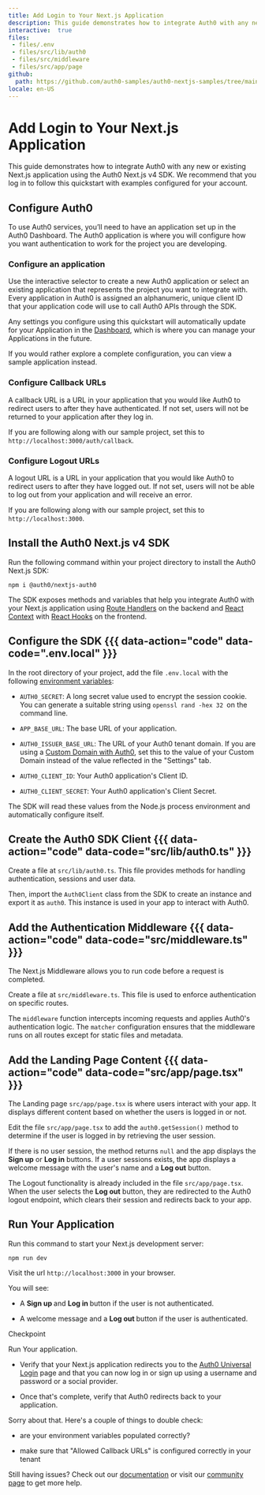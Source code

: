 ```yaml
---
title: Add Login to Your Next.js Application
description: This guide demonstrates how to integrate Auth0 with any new or existing Next.js application using the Auth0 Next.js v4 SDK (Beta).
interactive:  true
files:
 - files/.env
 - files/src/lib/auth0
 - files/src/middleware
 - files/src/app/page
github:
  path: https://github.com/auth0-samples/auth0-nextjs-samples/tree/main/Sample-01
locale: en-US
---
```


# Add Login to Your Next.js Application


<p>This guide demonstrates how to integrate Auth0 with any new or existing Next.js application using the Auth0 Next.js v4 SDK. We recommend that you log in to follow this quickstart with examples configured for your account.</p><p></p>

## Configure Auth0


<p>To use Auth0 services, you’ll need to have an application set up in the Auth0 Dashboard. The Auth0 application is where you will configure how you want authentication to work for the project you are developing.</p><h3>Configure an application</h3><p>Use the interactive selector to create a new Auth0 application or select an existing application that represents the project you want to integrate with. Every application in Auth0 is assigned an alphanumeric, unique client ID that your application code will use to call Auth0 APIs through the SDK.</p><p>Any settings you configure using this quickstart will automatically update for your Application in the <a href="https://manage.auth0.com/#/">Dashboard</a>, which is where you can manage your Applications in the future.</p><p>If you would rather explore a complete configuration, you can view a sample application instead.</p><h3>Configure Callback URLs</h3><p>A callback URL is a URL in your application that you would like Auth0 to redirect users to after they have authenticated. If not set, users will not be returned to your application after they log in.</p><p><div class="alert-container" severity="default"><p>If you are following along with our sample project, set this to <code>http://localhost:3000/auth/callback</code>.</p></div></p><h3>Configure Logout URLs</h3><p>A logout URL is a URL in your application that you would like Auth0 to redirect users to after they have logged out. If not set, users will not be able to log out from your application and will receive an error.</p><p><div class="alert-container" severity="default"><p>If you are following along with our sample project, set this to <code>http://localhost:3000</code>.</p><p></p></div></p>

## Install the Auth0 Next.js v4 SDK


<p>Run the following command within your project directory to install the Auth0 Next.js SDK:</p><p><code>npm i @auth0/nextjs-auth0</code></p><p>The SDK exposes methods and variables that help you integrate Auth0 with your Next.js application using <a href="https://nextjs.org/docs/app/building-your-application/routing/route-handlers">Route Handlers</a> on the backend and <a href="https://reactjs.org/docs/context.html">React Context</a> with <a href="https://reactjs.org/docs/hooks-overview.html">React Hooks</a> on the frontend.</p>

## Configure the SDK {{{ data-action="code" data-code=".env.local" }}}


<p>In the root directory of your project, add the file <code>.env.local</code> with the following <a href="https://nextjs.org/docs/basic-features/environment-variables">environment variables</a>:</p><ul><li><p><code>AUTH0_SECRET</code>: A long secret value used to encrypt the session cookie. You can generate a suitable string using <code>openssl rand -hex 32 </code>on the command line.</p></li><li><p><code>APP_BASE_URL</code>: The base URL of your application.</p></li><li><p><code>AUTH0_ISSUER_BASE_URL</code>: The URL of your Auth0 tenant domain. If you are using a <a href="https://auth0.com/docs/custom-domains">Custom Domain with Auth0</a>, set this to the value of your Custom Domain instead of the value reflected in the &quot;Settings&quot; tab.</p></li><li><p><code>AUTH0_CLIENT_ID</code>: Your Auth0 application&#39;s Client ID.</p></li><li><p><code>AUTH0_CLIENT_SECRET</code>: Your Auth0 application&#39;s Client Secret.</p></li></ul><p>The SDK will read these values from the Node.js process environment and automatically configure itself.</p>

## Create the Auth0 SDK Client {{{ data-action="code" data-code="src/lib/auth0.ts" }}}


<p>Create a file at <code>src/lib</code><code>/</code><code>auth0.ts</code>. This file provides methods for handling authentication, sessions and user data.</p><p>Then, import the <code>Auth0Client</code> class from the SDK to create an instance and export it as <code>auth0</code>. This instance is used in your app to interact with Auth0.</p><p></p>

## Add the Authentication Middleware {{{ data-action="code" data-code="src/middleware.ts" }}}


<p><div class="alert-container" severity="default"><p>The Next.js Middleware allows you to run code before a request is completed.</p></div></p><p>Create a file at <code>src/middleware.ts</code>. This file is used to enforce authentication on specific routes.</p><p>The <code>middleware</code> function intercepts incoming requests and applies Auth0&#39;s authentication logic. The <code>matcher</code> configuration ensures that the middleware runs on all routes except for static files and metadata.</p><p></p>

## Add the Landing Page Content {{{ data-action="code" data-code="src/app/page.tsx" }}}


<p>The Landing page <code>src/app/page.tsx</code> is where users interact with your app. It displays different content based on whether the users is logged in or not.</p><p>Edit the file <code>src/app/page.tsx</code> to add the <code>auth0.getSession()</code> method to determine if the user is logged in by retrieving the user session.</p><p>If there is no user session, the method returns <code>null</code> and the app displays the <b>Sign up</b> or <b>Log in</b> buttons. If a user sessions exists, the app displays a welcome message with the user&#39;s name and a <b>Log out</b> button.</p><p><div class="alert-container" severity="default"><p>The Logout functionality is already included in the file <code>src/app/page.tsx</code>. When the user selects the <b>Log out</b> button, they are redirected to the Auth0 logout endpoint, which clears their session and redirects back to your app.</p></div></p>

## Run Your Application


<p>Run this command to start your Next.js development server:</p><p><code>npm run dev</code></p><p>Visit the url <code>http://localhost:3000</code> in your browser.</p><p>You will see:</p><ul><li><p>A <b>Sign up </b>and <b>Log in </b>button if the user is not authenticated.</p></li><li><p>A welcome message and a <b>Log out </b>button if the user is authenticated.</p></li></ul><p><div class="checkpoint">Checkpoint <div class="checkpoint-default"><p>Run Your application.</p><ul><li><p>Verify that your Next.js application redirects you to the <a href="https://auth0.com/universal-login">Auth0 Universal Login</a> page and that you can now log in or sign up using a username and password or a social provider.</p></li><li><p>Once that&#39;s complete, verify that Auth0 redirects back to your application.</p></li></ul><p></p></div>

  <div class="checkpoint-success"></div>

  <div class="checkpoint-failure"><p>Sorry about that. Here&#39;s a couple of things to double check:</p><ul><li><p>are your environment variables populated correctly?</p></li><li><p>make sure that &quot;Allowed Callback URLs&quot; is configured correctly in your tenant</p></li></ul><p>Still having issues? Check out our <a href="https://auth0.com/docs">documentation</a> or visit our <a href="https://community.auth0.com/">community page</a> to get more help.</p></div>

  </div></p><img src="//images.ctfassets.net/cdy7uua7fh8z/5Lp4Zahxd2v6wSJmy9JaM4/8625115fc5b27b7f6f4adf9003c30b3a/Login_Screen_-_English.png" alt="" /><p></p>
